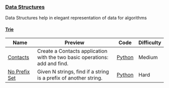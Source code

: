 ### [Data Structures](https://www.hackerrank.com/domains/data-structures)
Data Structures help in elegant representation of data for algorithms

#### [Trie](https://www.hackerrank.com/domains/data-structures/trie)

Name | Preview | Code | Difficulty
---- | ------- | ---- | ----------
[Contacts](https://www.hackerrank.com/challenges/contacts)|Create a Contacts application with the two basic operations: add and find.|[Python](contacts.py)|Medium
[No Prefix Set](https://www.hackerrank.com/challenges/no-prefix-set)|Given N strings, find if a string is a prefix of another string.|[Python](no-prefix-set.py)|Hard

